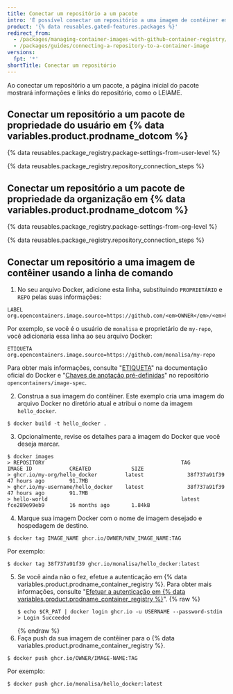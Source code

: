 ```yaml
---
title: Conectar um repositório a um pacote
intro: 'É possível conectar um repositório a uma imagem de contêiner em {% data variables.product.prodname_dotcom %}.'
product: '{% data reusables.gated-features.packages %}'
redirect_from:
  - /packages/managing-container-images-with-github-container-registry/connecting-a-repository-to-a-container-image
  - /packages/guides/connecting-a-repository-to-a-container-image
versions:
  fpt: '*'
shortTitle: Conectar um repositório
---
```


Ao conectar um repositório a um pacote, a página inicial do pacote mostrará informações e links do repositório, como o LEIAME.

## Conectar um repositório a um pacote de propriedade do usuário em {% data variables.product.prodname_dotcom %}

{% data reusables.package_registry.package-settings-from-user-level %}

{% data reusables.package_registry.repository_connection_steps %}

## Conectar um repositório a um pacote de propriedade da organização em {% data variables.product.prodname_dotcom %}

{% data reusables.package_registry.package-settings-from-org-level %}

{% data reusables.package_registry.repository_connection_steps %}

## Conectar um repositório a uma imagem de contêiner usando a linha de comando

1. No seu arquivo Docker, adicione esta linha, substituindo `PROPRIETÁRIO` e `REPO` pelas suas informações:

 ```shell
 LABEL org.opencontainers.image.source=https://github.com/<em>OWNER</em>/<em>REPO</em>
 ```
 Por exemplo, se você é o usuário de `monalisa` e proprietário de `my-repo`, você adicionaria essa linha ao seu arquivo Docker:
 ```shell
 ETIQUETA org.opencontainers.image.source=https://github.com/monalisa/my-repo
 ```
 Para obter mais informações, consulte "[ETIQUETA](https://docs.docker.com/engine/reference/builder/#label)" na documentação oficial do Docker e "[Chaves de anotação pré-definidas](https://github.com/opencontainers/image-spec/blob/master/annotations.md#pre-defined-annotation-keys)" no repositório `opencontainers/image-spec`.

2. Construa a sua imagem do contêiner. Este exemplo cria uma imagem do arquivo Docker no diretório atual e atribui o nome da imagem `hello_docker`.

  ```shell
  $ docker build -t hello_docker .
  ```
3. Opcionalmente, revise os detalhes para a imagem do Docker que você deseja marcar.
  ```shell
  $ docker images
  > REPOSITORY                                            TAG                 IMAGE ID            CREATED             SIZE
  > ghcr.io/my-org/hello_docker         latest              38f737a91f39        47 hours ago        91.7MB
  > ghcr.io/my-username/hello_docker    latest              38f737a91f39        47 hours ago        91.7MB
  > hello-world                                           latest              fce289e99eb9        16 months ago       1.84kB
  ```

4. Marque sua imagem Docker com o nome de imagem desejado e hospedagem de destino.
  ```shell
  $ docker tag IMAGE_NAME ghcr.io/OWNER/NEW_IMAGE_NAME:TAG
  ```
  Por exemplo:
  ```shell
  $ docker tag 38f737a91f39 ghcr.io/monalisa/hello_docker:latest
  ```

5. Se você ainda não o fez, efetue a autenticação em {% data variables.product.prodname_container_registry %}. Para obter mais informações, consulte "[Efetuar a autenticação em {% data variables.product.prodname_container_registry %}](/packages/managing-container-images-with-github-container-registry/pushing-and-pulling-docker-images#authenticating-to-the-container-registry)".
    {% raw %}
    ```shell
    $ echo $CR_PAT | docker login ghcr.io -u USERNAME --password-stdin
    > Login Succeeded
    ```
    {% endraw %}
6. Faça push da sua imagem de contêiner para o {% data variables.product.prodname_container_registry %}.
  ```shell
  $ docker push ghcr.io/OWNER/IMAGE-NAME:TAG
  ```
  Por exemplo:
  ```shell
  $ docker push ghcr.io/monalisa/hello_docker:latest
  ```
